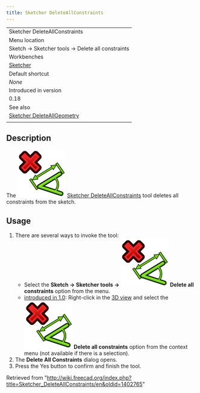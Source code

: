 ```yaml
---
title: Sketcher DeleteAllConstraints
---
```


|                                                                                        |
| -------------------------------------------------------------------------------------- |
| Sketcher DeleteAllConstraints                                                          |
| Menu location                                                                          |
| Sketch → Sketcher tools → Delete all constraints                                       |
| Workbenches                                                                            |
| [Sketcher](/Sketcher_Workbench "Sketcher Workbench")                                   |
| Default shortcut                                                                       |
| _None_                                                                                 |
| Introduced in version                                                                  |
| 0.18                                                                                   |
| See also                                                                               |
| [Sketcher DeleteAllGeometry](/Sketcher_DeleteAllGeometry "Sketcher DeleteAllGeometry") |
|                                                                                        |

## Description

The ![](/src/assets/images/Sketcher_DeleteAllConstraints.svg) [Sketcher DeleteAllConstraints](/Sketcher_DeleteAllConstraints "Sketcher DeleteAllConstraints") tool deletes all constraints from the sketch.

## Usage

1. There are several ways to invoke the tool:
   - Select the **Sketch → Sketcher tools → ![](/src/assets/images/Sketcher_DeleteAllConstraints.svg) Delete all constraints** option from the menu.
   - [introduced in 1.0](/Release_notes_1.0 "Release notes 1.0"): Right-click in the [3D view](/3D_view "3D view") and select the **![](/src/assets/images/Sketcher_DeleteAllConstraints.svg) Delete all constraints** option from the context menu (not available if there is a selection).
2. The **Delete All Constraints** dialog opens.
3. Press the Yes button to confirm and finish the tool.

Retrieved from "<http://wiki.freecad.org/index.php?title=Sketcher_DeleteAllConstraints/en&oldid=1402765>"
